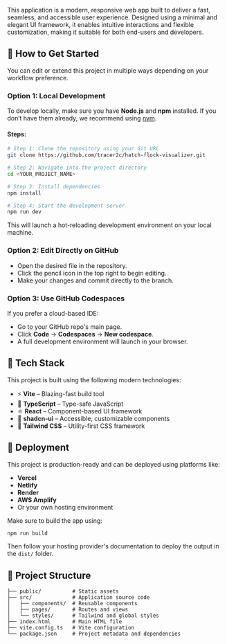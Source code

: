 

This application is a modern, responsive web app built to deliver a fast, seamless, and accessible user experience. Designed using a minimal and elegant UI framework, it enables intuitive interactions and flexible customization, making it suitable for both end-users and developers.

## 🔧 How to Get Started

You can edit or extend this project in multiple ways depending on your workflow preference.

### Option 1: Local Development

To develop locally, make sure you have **Node.js** and **npm** installed. If you don’t have them already, we recommend using [nvm](https://github.com/nvm-sh/nvm#installing-and-updating).

#### Steps:

```sh
# Step 1: Clone the repository using your Git URL
git clone https://github.com/tracer2c/hatch-flock-visualizer.git

# Step 2: Navigate into the project directory
cd <YOUR_PROJECT_NAME>

# Step 3: Install dependencies
npm install

# Step 4: Start the development server
npm run dev
```

This will launch a hot-reloading development environment on your local machine.

### Option 2: Edit Directly on GitHub

* Open the desired file in the repository.
* Click the pencil icon in the top right to begin editing.
* Make your changes and commit directly to the branch.

### Option 3: Use GitHub Codespaces

If you prefer a cloud-based IDE:

* Go to your GitHub repo's main page.
* Click **Code** → **Codespaces** → **New codespace**.
* A full development environment will launch in your browser.

## 🧰 Tech Stack

This project is built using the following modern technologies:

* ⚡️ **Vite** – Blazing-fast build tool
* 🧠 **TypeScript** – Type-safe JavaScript
* ⚛️ **React** – Component-based UI framework
* 🧩 **shadcn-ui** – Accessible, customizable components
* 🎨 **Tailwind CSS** – Utility-first CSS framework

## 🚀 Deployment

This project is production-ready and can be deployed using platforms like:

* **Vercel**
* **Netlify**
* **Render**
* **AWS Amplify**
* Or your own hosting environment

Make sure to build the app using:

```sh
npm run build
```

Then follow your hosting provider's documentation to deploy the output in the `dist/` folder.

## 📁 Project Structure

```
├── public/          # Static assets
├── src/             # Application source code
│   ├── components/  # Reusable components
│   ├── pages/       # Routes and views
│   └── styles/      # Tailwind and global styles
├── index.html       # Main HTML file
├── vite.config.ts   # Vite configuration
└── package.json     # Project metadata and dependencies
```

